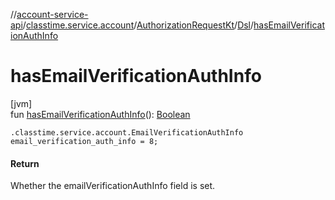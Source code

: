 //[account-service-api](../../../../index.md)/[classtime.service.account](../../index.md)/[AuthorizationRequestKt](../index.md)/[Dsl](index.md)/[hasEmailVerificationAuthInfo](has-email-verification-auth-info.md)

# hasEmailVerificationAuthInfo

[jvm]\
fun [hasEmailVerificationAuthInfo](has-email-verification-auth-info.md)(): [Boolean](https://kotlinlang.org/api/latest/jvm/stdlib/kotlin/-boolean/index.html)

<code>.classtime.service.account.EmailVerificationAuthInfo email_verification_auth_info = 8;</code>

#### Return

Whether the emailVerificationAuthInfo field is set.
